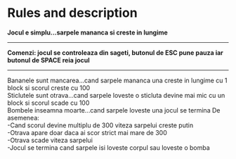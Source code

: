 Rules and description
=====

**Jocul e simplu...sarpele mananca si creste in lungime**</br><hr>
**Comenzi: jocul se controleaza din sageti, butonul de ESC pune pauza iar butonul de SPACE reia jocul**</br><hr>
Bananele sunt mancarea...cand sarpele mananca una creste in lungime cu 1 block si scorul creste cu 100</br>
Sticlutele sunt otrava...cand sarpele loveste o sticluta devine mai mic cu un block si scorul scade cu 100</br>
Bombele inseamna moarte...cand sarpele loveste una jocul se termina
De asemenea:</br>
-Cand scorul devine multiplu de 300 viteza sarpelui creste putin</br>
-Otrava apare doar daca ai scor strict mai mare de 300</br>
-Otrava scade viteza sarpelui</br>
-Jocul se termina cand sarpele isi loveste corpul sau loveste o bomba</br>
